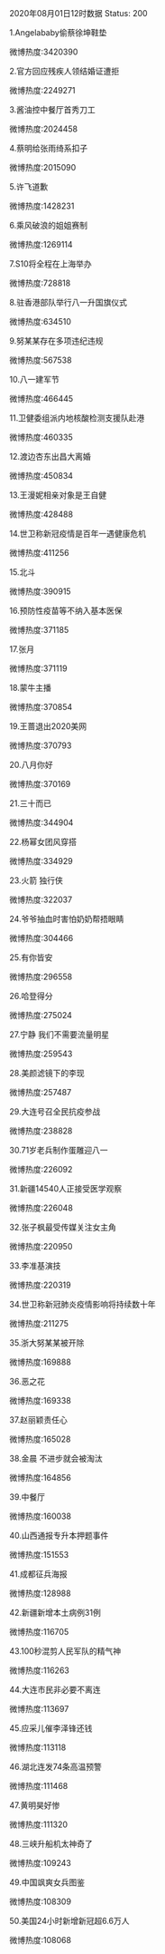 2020年08月01日12时数据
Status: 200

1.Angelababy偷蔡徐坤鞋垫

微博热度:3420390

2.官方回应残疾人领结婚证遭拒

微博热度:2249271

3.酱油控中餐厅首秀刀工

微博热度:2024458

4.蔡明给张雨绮系扣子

微博热度:2015090

5.许飞道歉

微博热度:1428231

6.乘风破浪的姐姐赛制

微博热度:1269114

7.S10将全程在上海举办

微博热度:728818

8.驻香港部队举行八一升国旗仪式

微博热度:634510

9.努某某存在多项违纪违规

微博热度:567538

10.八一建军节

微博热度:466445

11.卫健委组派内地核酸检测支援队赴港

微博热度:460335

12.渡边杏东出昌大离婚

微博热度:450834

13.王漫妮相亲对象是王自健

微博热度:428488

14.世卫称新冠疫情是百年一遇健康危机

微博热度:411256

15.北斗

微博热度:390915

16.预防性疫苗等不纳入基本医保

微博热度:371185

17.张月

微博热度:371119

18.蒙牛主播

微博热度:370854

19.王蔷退出2020美网

微博热度:370793

20.八月你好

微博热度:370169

21.三十而已

微博热度:344904

22.杨幂女团风穿搭

微博热度:334929

23.火箭 独行侠

微博热度:322037

24.爷爷抽血时害怕奶奶帮捂眼睛

微博热度:304466

25.有你皆安

微博热度:296558

26.哈登得分

微博热度:275024

27.宁静 我们不需要流量明星

微博热度:259543

28.美颜滤镜下的李现

微博热度:257487

29.大连号召全民抗疫参战

微博热度:238828

30.71岁老兵制作蛋雕迎八一

微博热度:226092

31.新疆14540人正接受医学观察

微博热度:226048

32.张子枫最受传媒关注女主角

微博热度:220950

33.李准基演技

微博热度:220319

34.世卫称新冠肺炎疫情影响将持续数十年

微博热度:211275

35.浙大努某某被开除

微博热度:169888

36.恶之花

微博热度:169338

37.赵丽颖责任心

微博热度:165028

38.金晨 不进步就会被淘汰

微博热度:164856

39.中餐厅

微博热度:160038

40.山西通报专升本押题事件

微博热度:151553

41.成都征兵海报

微博热度:128988

42.新疆新增本土病例31例

微博热度:116705

43.100秒混剪人民军队的精气神

微博热度:116263

44.大连市民非必要不离连

微博热度:113697

45.应采儿催李泽锋还钱

微博热度:113118

46.湖北连发74条高温预警

微博热度:111468

47.黄明昊好惨

微博热度:111320

48.三峡升船机太神奇了

微博热度:109243

49.中国飒爽女兵图鉴

微博热度:108309

50.美国24小时新增新冠超6.6万人

微博热度:108068

